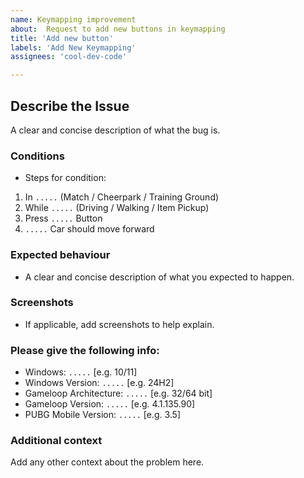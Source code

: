 ```yaml
---
name: Keymapping improvement
about:  Request to add new buttons in keymapping
title: 'Add new button'
labels: 'Add New Keymapping'
assignees: 'cool-dev-code'

---
```



## Describe the Issue
A clear and concise description of what the bug is.

### Conditions
- Steps for condition:
1. In `.....` (Match / Cheerpark / Training Ground)
2. While `.....` (Driving / Walking / Item Pickup)
3. Press `.....` Button
4. `.....` Car should move forward

### Expected behaviour
- A clear and concise description of what you expected to happen.

### Screenshots
- If applicable, add screenshots to help explain.

### Please give the following info:
 - Windows: `.....` [e.g. 10/11]
 - Windows Version: `.....` [e.g. 24H2]
 - Gameloop Architecture: `.....` [e.g. 32/64 bit]
 - Gameloop Version: `.....` [e.g. 4.1.135.90]
 - PUBG Mobile Version: `.....` [e.g. 3.5]

### Additional context
Add any other context about the problem here.
